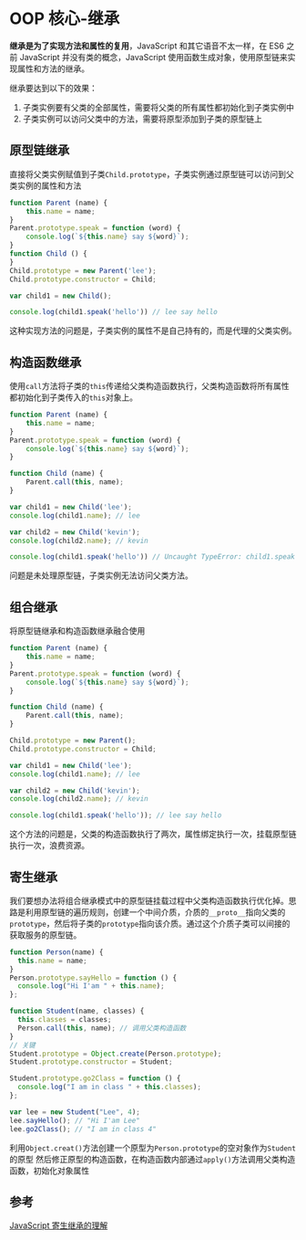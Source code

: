 # OOP 核心-继承

**继承是为了实现方法和属性的复用**，JavaScript 和其它语音不太一样，在 ES6 之前 JavaScript 并没有类的概念，JavaScript 使用函数生成对象，使用原型链来实现属性和方法的继承。

继承要达到以下的效果：

1. 子类实例要有父类的全部属性，需要将父类的所有属性都初始化到子类实例中
2. 子类实例可以访问父类中的方法，需要将原型添加到子类的原型链上

## 原型链继承

直接将父类实例赋值到子类`Child.prototype`，子类实例通过原型链可以访问到父类实例的属性和方法

```Javascript
function Parent (name) {
    this.name = name;
}
Parent.prototype.speak = function (word) {
    console.log(`${this.name} say ${word}`);
}
function Child () {
}
Child.prototype = new Parent('lee');
Child.prototype.constructor = Child;

var child1 = new Child();

console.log(child1.speak('hello')) // lee say hello
```

这种实现方法的问题是，子类实例的属性不是自己持有的，而是代理的父类实例。

## 构造函数继承

使用`call`方法将子类的`this`传递给父类构造函数执行，父类构造函数将所有属性都初始化到子类传入的`this`对象上。

```JavaScript
function Parent (name) {
    this.name = name;
}
Parent.prototype.speak = function (word) {
    console.log(`${this.name} say ${word}`);
}

function Child (name) {
    Parent.call(this, name);
}

var child1 = new Child('lee');
console.log(child1.name); // lee

var child2 = new Child('kevin');
console.log(child2.name); // kevin

console.log(child1.speak('hello')) // Uncaught TypeError: child1.speak is not a function

```

问题是未处理原型链，子类实例无法访问父类方法。

## 组合继承

将原型链继承和构造函数继承融合使用

```JavaScript
function Parent (name) {
    this.name = name;
}
Parent.prototype.speak = function (word) {
    console.log(`${this.name} say ${word}`);
}

function Child (name) {
    Parent.call(this, name);
}

Child.prototype = new Parent();
Child.prototype.constructor = Child;

var child1 = new Child('lee');
console.log(child1.name); // lee

var child2 = new Child('kevin');
console.log(child2.name); // kevin

console.log(child1.speak('hello')); // lee say hello
```

这个方法的问题是，父类的构造函数执行了两次，属性绑定执行一次，挂载原型链执行一次，浪费资源。

## 寄生继承

我们要想办法将组合继承模式中的原型链挂载过程中父类构造函数执行优化掉。思路是利用原型链的遍历规则，创建一个中间介质，介质的`__proto__`指向父类的`prototype`，然后将子类的`prototype`指向该介质。通过这个介质子类可以间接的获取服务的原型链。

```javascript
function Person(name) {
  this.name = name;
}
Person.prototype.sayHello = function () {
  console.log("Hi I'am " + this.name);
};

function Student(name, classes) {
  this.classes = classes;
  Person.call(this, name); // 调用父类构造函数
}
// 关键
Student.prototype = Object.create(Person.prototype);
Student.prototype.constructor = Student;

Student.prototype.go2Class = function () {
  console.log("I am in class " + this.classes);
};

var lee = new Student("Lee", 4);
lee.sayHello(); // "Hi I'am Lee"
lee.go2Class(); // "I am in class 4"
```

利用`Object.creat()`方法创建一个原型为`Person.prototype`的空对象作为`Student`的原型
然后修正原型的构造函数，在构造函数内部通过`apply()`方法调用父类构造函数，初始化对象属性

## 参考

[JavaScript 寄生继承的理解](https://juejin.im/post/6844903841436024839)
